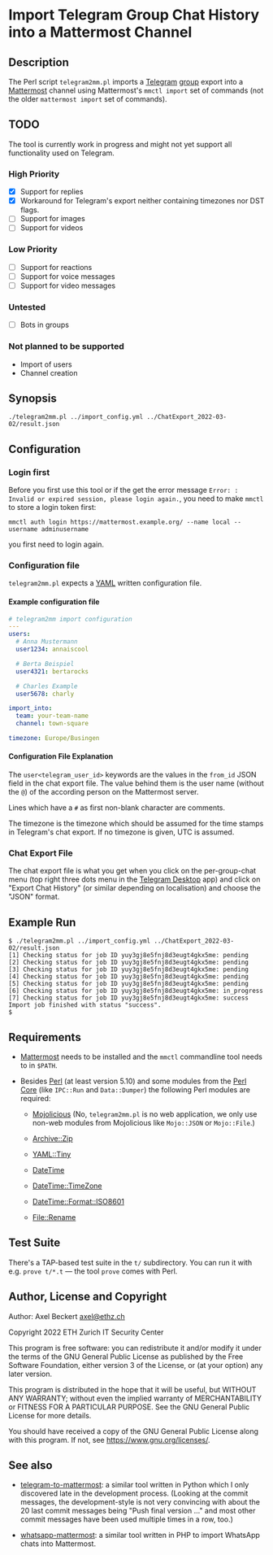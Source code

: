 Import Telegram Group Chat History into a Mattermost Channel
============================================================

Description
-----------

The Perl script `telegram2mm.pl` imports a
[Telegram](https://telegram.org/)
[group](https://telegram.org/faq?setln=en#q-what-39s-the-difference-between-groups-and-channels)
export into a [Mattermost](https://mattermost.com/) channel using
Mattermost's `mmctl import` set of commands (not the older `mattermost
import` set of commands).


TODO
----

The tool is currently work in progress and might not yet support all
functionality used on Telegram.

### High Priority

- [x] Support for replies
- [x] Workaround for Telegram's export neither containing timezones
      nor DST flags.
- [ ] Support for images
- [ ] Support for videos

### Low Priority

- [ ] Support for reactions
- [ ] Support for voice messages
- [ ] Support for video messages

### Untested

- [ ] Bots in groups

### Not planned to be supported

- Import of users
- Channel creation


Synopsis
--------

```
./telegram2mm.pl ../import_config.yml ../ChatExport_2022-03-02/result.json
```


Configuration
-------------

### Login first

Before you first use this tool or if the get the error message
`Error: : Invalid or expired session, please login again.`, you need
to make `mmctl` to store a login token first:

```
mmctl auth login https://mattermost.example.org/ --name local --username adminusername
```

you first need to login again.


### Configuration file

`telegram2mm.pl` expects a [YAML](https://yaml.org/) written configuration file.

#### Example configuration file

```yaml
# telegram2mm import configuration
---
users:
  # Anna Mustermann
  user1234: annaiscool

  # Berta Beispiel
  user4321: bertarocks

  # Charles Example
  user5678: charly

import_into:
  team: your-team-name
  channel: town-square

timezone: Europe/Busingen
```

#### Configuration File Explanation

The `user<telegram_user_id>` keywords are the values in the `from_id`
JSON field in the chat export file. The value behind them is the user
name (without the `@`) of the according person on the Mattermost
server.

Lines which have a `#` as first non-blank character are comments.

The timezone is the timezone which should be assumed for the time
stamps in Telegram's chat export.  If no timezone is given, UTC is
assumed.

### Chat Export File

The chat export file is what you get when you click on the
per-group-chat menu (top right three dots menu in the [Telegram
Desktop](https://desktop.telegram.org/) app) and click on "Export Chat
History" (or similar depending on localisation) and choose the "JSON"
format.


Example Run
-----------

```
$ ./telegram2mm.pl ../import_config.yml ../ChatExport_2022-03-02/result.json
[1] Checking status for job ID yuy3gj8e5fnj8d3eugt4gkx5me: pending
[2] Checking status for job ID yuy3gj8e5fnj8d3eugt4gkx5me: pending
[3] Checking status for job ID yuy3gj8e5fnj8d3eugt4gkx5me: pending
[4] Checking status for job ID yuy3gj8e5fnj8d3eugt4gkx5me: pending
[5] Checking status for job ID yuy3gj8e5fnj8d3eugt4gkx5me: pending
[6] Checking status for job ID yuy3gj8e5fnj8d3eugt4gkx5me: in_progress
[7] Checking status for job ID yuy3gj8e5fnj8d3eugt4gkx5me: success
Import job finished with status "success".
$
```


Requirements
------------

* [Mattermost](https://mattermost.com/) needs to be installed and the
  `mmctl` commandline tool needs to in `$PATH`.

* Besides [Perl](https://www.perl.org/) (at least version 5.10) and
  some modules from the [Perl
  Core](https://www.perl.com/article/what-is-the-perl-core-/) (like
  `IPC::Run` and `Data::Dumper`) the following Perl modules are
  required:

  * [Mojolicious](https://mojolicious.org/) (No, `telegram2mm.pl` is
    no web application, we only use non-web modules from Mojolicious
    like `Mojo::JSON` or `Mojo::File`.)

  * [Archive::Zip](https://metacpan.org/dist/Archive-Zip)

  * [YAML::Tiny](https://metacpan.org/dist/YAML-Tiny)

  * [DateTime](https://metacpan.org/dist/DateTime)

  * [DateTime::TimeZone](https://metacpan.org/dist/DateTime-TimeZone)

  * [DateTime::Format::ISO8601](https://metacpan.org/dist/DateTime-Format-ISO8601)

  * [File::Rename](https://metacpan.org/dist/File-Rename)


Test Suite
----------

There's a TAP-based test suite in the `t/` subdirectory. You can run
it with e.g. `prove t/*.t` — the tool `prove` comes with Perl.


Author, License and Copyright
-----------------------------

Author: Axel Beckert <axel@ethz.ch>

Copyright 2022 ETH Zurich IT Security Center

This program is free software: you can redistribute it and/or modify
it under the terms of the GNU General Public License as published by
the Free Software Foundation, either version 3 of the License, or
(at your option) any later version.

This program is distributed in the hope that it will be useful,
but WITHOUT ANY WARRANTY; without even the implied warranty of
MERCHANTABILITY or FITNESS FOR A PARTICULAR PURPOSE.  See the
GNU General Public License for more details.

You should have received a copy of the GNU General Public License
along with this program.  If not, see https://www.gnu.org/licenses/.

See also
--------

* [telegram-to-mattermost](https://git.veone.net/msounkere/telegram-to-mattermost/):
  a similar tool written in Python which I only discovered late in the
  development process. (Looking at the commit messages, the
  development-style is not very convincing with about the 20 last
  commit messages being "Push final version ..." and most other commit
  messages have been used multiple times in a row, too.)

* [whatsapp-mattermost](https://github.com/witchi/whatsapp-mattermost):
  a similar tool written in PHP to import WhatsApp chats into
  Mattermost.
